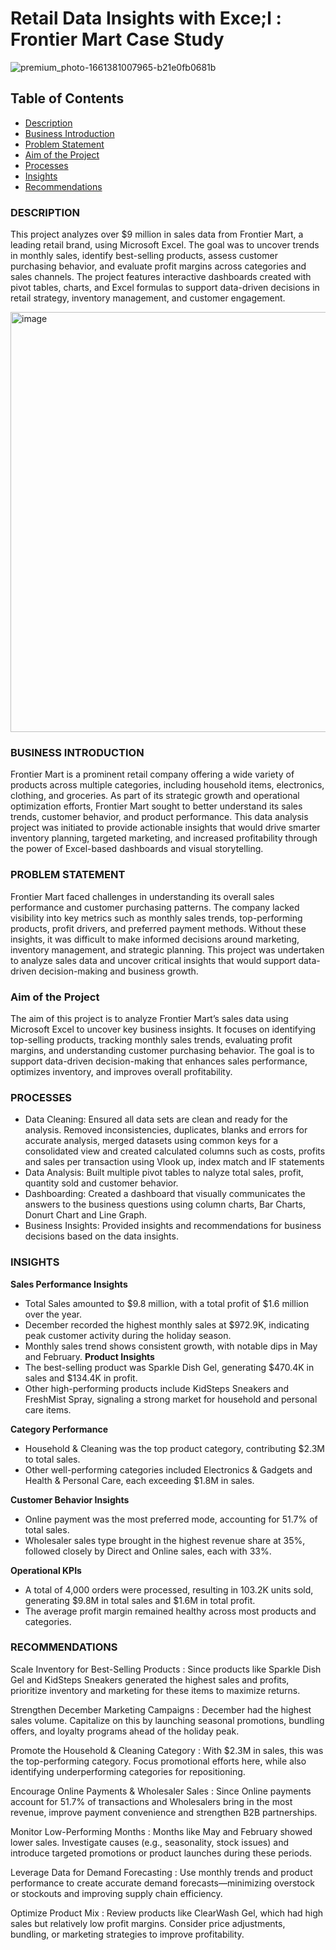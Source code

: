 # Retail Data Insights with Exce;l : Frontier Mart Case Study

![premium_photo-1661381007965-b21e0fb0681b](https://github.com/user-attachments/assets/94ef08cb-70fd-48d0-92ae-5820163d47ad)

## Table of Contents

- [Description](#description)
- [Business Introduction](#business-introduction)
- [Problem Statement](#problem-statement)
- [Aim of the Project](#aim-of-the-project)
- [Processes](#processes)
- [Insights](#insights)
- [Recommendations](#recommendations)

### **DESCRIPTION**
This project analyzes over $9 million in sales data from Frontier Mart, a leading retail brand, using Microsoft Excel. The goal was to uncover trends in monthly sales, identify best-selling products, assess customer purchasing behavior, and evaluate profit margins across categories and sales channels. The project features interactive dashboards created with pivot tables, charts, and Excel formulas to support data-driven decisions in retail strategy, inventory management, and customer engagement.

<img width="1227" height="672" alt="image" src="https://github.com/user-attachments/assets/80eac26f-cd1c-4c17-aae7-5c553d2c32b5" />

### **BUSINESS INTRODUCTION**
Frontier Mart is a prominent retail company offering a wide variety of products across multiple categories, including household items, electronics, clothing, and groceries. As part of its strategic growth and operational optimization efforts, Frontier Mart sought to better understand its sales trends, customer behavior, and product performance. This data analysis project was initiated to provide actionable insights that would drive smarter inventory planning, targeted marketing, and increased profitability through the power of Excel-based dashboards and visual storytelling.

### **PROBLEM STATEMENT**
Frontier Mart faced challenges in understanding its overall sales performance and customer purchasing patterns. The company lacked visibility into key metrics such as monthly sales trends, top-performing products, profit drivers, and preferred payment methods. Without these insights, it was difficult to make informed decisions around marketing, inventory management, and strategic planning. This project was undertaken to analyze sales data and uncover critical insights that would support data-driven decision-making and business growth.

### **Aim of the Project**
The aim of this project is to analyze Frontier Mart’s sales data using Microsoft Excel to uncover key business insights. It focuses on identifying top-selling products, tracking monthly sales trends, evaluating profit margins, and understanding customer purchasing behavior. The goal is to support data-driven decision-making that enhances sales performance, optimizes inventory, and improves overall profitability.

### **PROCESSES**

- Data Cleaning: Ensured all data sets are clean and ready for the analysis. Removed inconsistencies, duplicates, blanks and errors for accurate analysis, merged datasets using common keys for a consolidated view and created calculated columns such as costs, profits and sales per transaction using Vlook up, index match and IF statements 
- Data Analysis: Built multiple pivot tables to nalyze total sales, profit, quantity sold and customer behavior. 
- Dashboarding: Created a dashboard that visually communicates the answers to the business questions using column charts, Bar Charts, Donurt Chart and Line Graph.
- Business Insights: Provided insights and recommendations for business decisions based on the data insights.

### **INSIGHTS**
**Sales Performance Insights**
- Total Sales amounted to $9.8 million, with a total profit of $1.6 million over the year.
- December recorded the highest monthly sales at $972.9K, indicating peak customer activity during the holiday season.
- Monthly sales trend shows consistent growth, with notable dips in May and February.
**Product Insights**
- The best-selling product was Sparkle Dish Gel, generating $470.4K in sales and $134.4K in profit.
- Other high-performing products include KidSteps Sneakers and FreshMist Spray, signaling a strong market for household and personal care items.
  
**Category Performance**
- Household & Cleaning was the top product category, contributing $2.3M to total sales.
- Other well-performing categories included Electronics & Gadgets and Health & Personal Care, each exceeding $1.8M in sales.
  
**Customer Behavior Insights**
- Online payment was the most preferred mode, accounting for 51.7% of total sales.
- Wholesaler sales type brought in the highest revenue share at 35%, followed closely by Direct and Online sales, each with 33%.
  
**Operational KPIs**
- A total of 4,000 orders were processed, resulting in 103.2K units sold, generating $9.8M in total sales and $1.6M in total profit.
- The average profit margin remained healthy across most products and categories.

### **RECOMMENDATIONS**

Scale Inventory for Best-Selling Products : Since products like Sparkle Dish Gel and KidSteps Sneakers generated the highest sales and profits, prioritize inventory and marketing for these items to maximize returns.

Strengthen December Marketing Campaigns : December had the highest sales volume. Capitalize on this by launching seasonal promotions, bundling offers, and loyalty programs ahead of the holiday peak.

Promote the Household & Cleaning Category : With $2.3M in sales, this was the top-performing category. Focus promotional efforts here, while also identifying underperforming categories for repositioning.

Encourage Online Payments & Wholesaler Sales : Since Online payments account for 51.7% of transactions and Wholesalers bring in the most revenue, improve payment convenience and strengthen B2B partnerships.

Monitor Low-Performing Months : Months like May and February showed lower sales. Investigate causes (e.g., seasonality, stock issues) and introduce targeted promotions or product launches during these periods.

Leverage Data for Demand Forecasting : Use monthly trends and product performance to create accurate demand forecasts—minimizing overstock or stockouts and improving supply chain efficiency.

Optimize Product Mix : Review products like ClearWash Gel, which had high sales but relatively low profit margins. Consider price adjustments, bundling, or marketing strategies to improve profitability.


